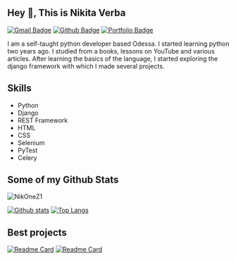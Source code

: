 ## Hey 👋, This is Nikita Verba
[![Gmail Badge](https://img.shields.io/badge/-nikita.verba18052004@gmail.com-c14438?style=flat&logo=Gmail&logoColor=white&link=mailto:nikita.verba18052004@gmail.com)](mailto:nikita.verba18052004@gmail.com) [![Github Badge](https://img.shields.io/badge/-NikOneZ1-grey?style=flat&logo=github&logoColor=white&link=https://github.com/NikOneZ1/)](https://www.github.com/NikOneZ1/) [![Portfolio Badge](https://img.shields.io/badge/portfolio-web-blue?style=flat&link=createfolio.herokuapp.com/portfolio/nikone/)](createfolio.herokuapp.com/portfolio/nikone/) <p align='left'>I am a self-taught python developer based Odessa. I started learning python two years ago. I studied from a books, lessons on YouTube and various articles. After learning the basics of the language, I started exploring the django framework with which I made several projects.</p>

## Skills
- Python
- Django
- REST Framework
- HTML
- CSS
- Selenium
- PyTest
- Celery

## Some of my Github Stats
<p align=left> <img src=https://komarev.com/ghpvc/?username=NikOneZ1 alt=NikOneZ1 /> </p>

[![Github stats](https://github-readme-stats.vercel.app/api?username=NikOneZ1&show_icons=true&include_all_commits=true&theme=github_dark)](https://github.com/NikOneZ1/github-readme-stats)
[![Top Langs](https://github-readme-stats.vercel.app/api/top-langs/?username=NikOneZ1&theme=github_dark)](https://github.com/NikOneZ1/github-readme-stats)

## Best projects
[![Readme Card](https://github-readme-stats.vercel.app/api/pin/?username=NikOneZ1&repo=createfolio&theme=github_dark)](https://github.com/NikOneZ1/createfolio)
[![Readme Card](https://github-readme-stats.vercel.app/api/pin/?username=NikOneZ1&repo=ExpenseTracker&theme=github_dark)](https://github.com/NikOneZ1/ExpenseTracker)
